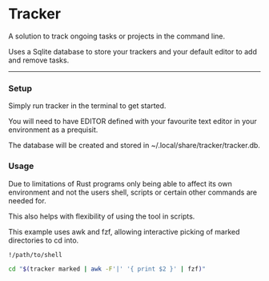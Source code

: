 # Tracker

A solution to track ongoing tasks or projects in the command line.

Uses a Sqlite database to store your trackers and your default editor to add and remove tasks.

---

### Setup

Simply run tracker in the terminal to get started.

You will need to have EDITOR defined with your favourite text editor in your environment as a prequisit.

The database will be created and stored in ~/.local/share/tracker/tracker.db.

### Usage

Due to limitations of Rust programs only being able to affect its own environment and not the users shell, scripts or certain other commands are needed for.

This also helps with flexibility of using the tool in scripts.

This example uses awk and fzf, allowing interactive picking of marked directories to cd into.

```bash
!/path/to/shell

cd "$(tracker marked | awk -F'|' '{ print $2 }' | fzf)"
```
